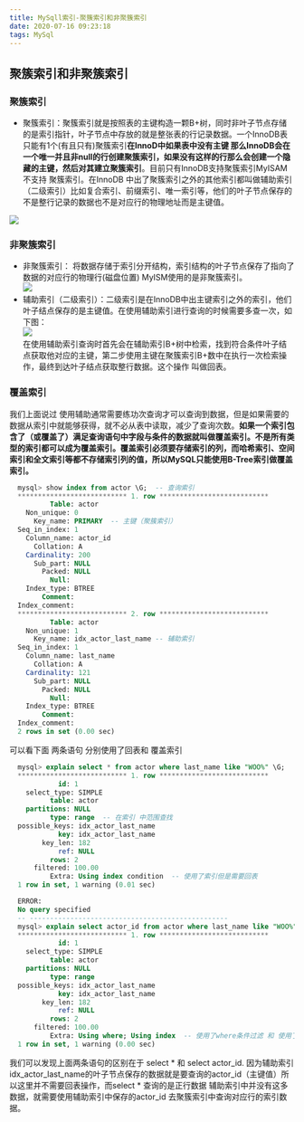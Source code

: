 ```yaml
---
title: MySqll索引-聚簇索引和非聚簇索引
date: 2020-07-16 09:23:18
tags: MySql
---
```


##  聚簇索引和非聚簇索引   

### 聚簇索引 

- 聚簇索引：聚簇索引就是按照表的主键构造一颗B+树，同时非叶子节点存储的是索引指针，叶子节点中存放的就是整张表的行记录数据。一个InnoDB表只能有1个(有且只有)聚簇索引**在InnoD中如果表中没有主键 那么InnoDB会在 一个唯一并且非null的行创建聚簇索引，如果没有这样的行那么会创建一个隐藏的主键，然后对其建立聚簇索引**。目前只有InnoDB支持聚簇索引MyISAM不支持 聚簇索引。在InnoDB 中出了聚簇索引之外的其他索引都叫做辅助索引（二级索引）比如复合索引、前缀索引、唯一索引等，他们的叶子节点保存的不是整行记录的数据也不是对应行的物理地址而是主键值。    
  <!--more-->    

![](/img/cluster_index.png)        

### 非聚簇索引

- 非聚簇索引： 将数据存储于索引分开结构，索引结构的叶子节点保存了指向了数据的对应行的物理行(磁盘位置) MyISM使用的是非聚簇索引。  
  ![](/img/not_cluster_index.png)  
- 辅助索引（二级索引）：二级索引是在InnoDB中出主键索引之外的索引，他们叶子结点保存的是主键值。在使用辅助索引进行查询的时候需要多查一次，如下图：  
  ![](/img/assist_index.png)  
  在使用辅助索引查询时首先会在辅助索引B+树中检索，找到符合条件叶子结点获取他对应的主键，第二步使用主键在聚簇索引B+数中在执行一次检索操作，最终到达叶子结点获取整行数据。这个操作 叫做回表。

### 覆盖索引  

我们上面说过 使用辅助通常需要练功次查询才可以查询到数据，但是如果需要的数据从索引中就能够获得，就不必从表中读取，减少了查询次数。**如果一个索引包含了（或覆盖了）满足查询语句中字段与条件的数据就叫做覆盖索引。不是所有类型的索引都可以成为覆盖索引。覆盖索引必须要存储索引的列，而哈希索引、空间索引和全文索引等都不存储索引列的值，所以MySQL只能使用B-Tree索引做覆盖索引。**      

```sql     
  mysql> show index from actor \G;  -- 查询索引
  *************************** 1. row ***************************
          Table: actor
    Non_unique: 0
      Key_name: PRIMARY  -- 主键（聚簇索引）
  Seq_in_index: 1
    Column_name: actor_id
      Collation: A
    Cardinality: 200
      Sub_part: NULL
        Packed: NULL
          Null: 
    Index_type: BTREE
        Comment: 
  Index_comment: 
  *************************** 2. row ***************************
          Table: actor
    Non_unique: 1
      Key_name: idx_actor_last_name -- 辅助索引
  Seq_in_index: 1
    Column_name: last_name
      Collation: A
    Cardinality: 121
      Sub_part: NULL
        Packed: NULL
          Null: 
    Index_type: BTREE
        Comment: 
  Index_comment: 
  2 rows in set (0.00 sec)
```

可以看下面 两条语句 分别使用了回表和 覆盖索引        

```sql
  mysql> explain select * from actor where last_name like "WOO%" \G;
  *************************** 1. row ***************************
            id: 1
    select_type: SIMPLE
          table: actor
    partitions: NULL
          type: range  -- 在索引 中范围查找
  possible_keys: idx_actor_last_name
            key: idx_actor_last_name  
        key_len: 182
            ref: NULL
          rows: 2
      filtered: 100.00
          Extra: Using index condition  -- 使用了索引但是需要回表
  1 row in set, 1 warning (0.01 sec)

  ERROR: 
  No query specified  
  -- -------------------------------------------------  
  mysql> explain select actor_id from actor where last_name like "WOO%" \G;
  *************************** 1. row ***************************
            id: 1
    select_type: SIMPLE
          table: actor
    partitions: NULL
          type: range
  possible_keys: idx_actor_last_name
            key: idx_actor_last_name
        key_len: 182
            ref: NULL
          rows: 2
      filtered: 100.00
          Extra: Using where; Using index  -- 使用了where条件过滤 和 使用了索引 这里表示直接获取数据没有回表。
  1 row in set, 1 warning (0.00 sec)
```

我们可以发现上面两条语句的区别在于 select * 和 select actor_id. 因为辅助索引idx_actor_last_name的叶子节点保存的数据就是要查询的actor_id（主键值）所以这里并不需要回表操作，而select * 查询的是正行数据 辅助索引中并没有这多数据，就需要使用辅助索引中保存的actor_id 去聚簇索引中查询对应行的索引数据。

